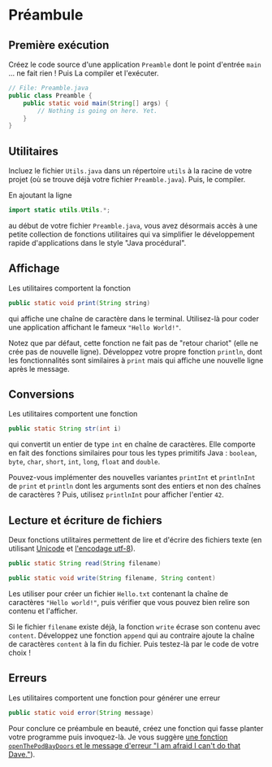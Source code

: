 Préambule
================================================================================

Première exécution
--------------------------------------------------------------------------------

Créez le code source d'une application `Preamble` dont le point d'entrée `main` 
... ne fait rien ! Puis La compiler et l'exécuter.

```java
// File: Preamble.java
public class Preamble {
    public static void main(String[] args) {
        // Nothing is going on here. Yet.
    }
}
```

Utilitaires
--------------------------------------------------------------------------------

Incluez le fichier `Utils.java` dans un répertoire `utils` à la racine de votre
projet (où se trouve déjà votre fichier `Preamble.java`). Puis, le compiler.

En ajoutant la ligne

```java
import static utils.Utils.*;
```
au début de votre fichier `Preamble.java`, vous avez désormais accès à une
petite collection de fonctions utilitaires qui va simplifier le développement
rapide d'applications dans le style "Java procédural".

Affichage
--------------------------------------------------------------------------------

Les utilitaires comportent la fonction
```java
public static void print(String string)
```
qui affiche une chaîne de caractère dans le terminal. Utilisez-là pour coder
une application affichant le fameux `"Hello World!"`.

Notez que par défaut, cette fonction ne fait pas de "retour chariot" (elle ne
crée pas de nouvelle ligne). Développez votre propre fonction `println`,
dont les fonctionnalités sont similaires à `print` mais qui affiche une
nouvelle ligne après le message.

Conversions
---------------------------------------------------------------------------------

Les utilitaires comportent une fonction 
```java
public static String str(int i)
```
qui convertit un entier de type `int` en chaîne de caractères. Elle comporte
en fait des fonctions similaires pour tous les types primitifs Java : 
`boolean`, `byte`, `char`, `short`, `int`, `long`, `float` and `double`.

Pouvez-vous implémenter des nouvelles variantes `printInt` et `printlnInt` 
de `print` et `println` dont les arguments sont des entiers et non des chaînes
de caractères ? Puis, utilisez `printlnInt` pour afficher l'entier `42`.

Lecture et écriture de fichiers
--------------------------------------------------------------------------------

Deux fonctions utilitaires permettent de lire et d'écrire des fichiers texte
(en utilisant [Unicode](https://fr.wikipedia.org/wiki/Unicode) et [l'encodage utf-8](https://fr.wikipedia.org/wiki/UTF-8)).

```java
public static String read(String filename)
```

```java
public static void write(String filename, String content) 
```

Les utiliser pour créer un fichier `Hello.txt` contenant la chaîne de 
caractères `"Hello world!"`, puis vérifier que vous pouvez bien relire son
contenu et l'afficher.

Si le fichier `filename` existe déjà, la fonction `write` écrase son contenu
avec `content`. Développez une fonction `append` qui au contraire ajoute 
la chaîne de caractères `content` à la fin du fichier. 
Puis testez-là par le code de votre choix !

Erreurs
--------------------------------------------------------------------------------

Les utilitaires comportent une fonction pour générer une erreur
```java
public static void error(String message)
```
Pour conclure ce préambule en beauté, créez une fonction qui fasse planter
votre programme puis invoquez-là.
Je vous suggère [une fonction `openThePodBayDoors` et le message d'erreur 
"I am afraid I can't do that Dave."](https://www.youtube.com/watch?v=Mme2Aya_6Bc)).